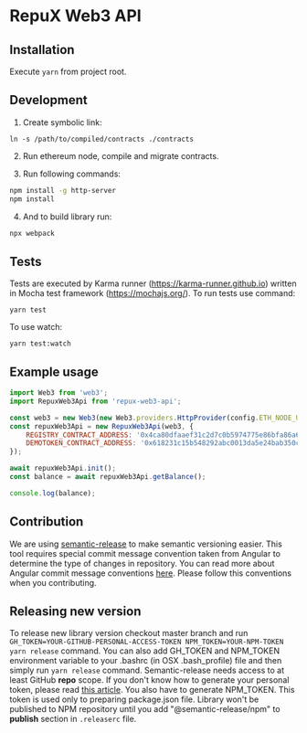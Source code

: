 # RepuX Web3 API

## Installation
Execute `yarn` from project root.

## Development
1. Create symbolic link:
```
ln -s /path/to/compiled/contracts ./contracts 
```

2. Run ethereum node, compile and migrate contracts.

3. Run following commands:
```bash
npm install -g http-server
npm install
```

4. And to build library run:
```bash
npx webpack
```

## Tests
Tests are executed by Karma runner (https://karma-runner.github.io) written in Mocha test framework (https://mochajs.org/). To run tests use command: 

    yarn test
    
To use watch: 

    yarn test:watch    

## Example usage
```javascript
import Web3 from 'web3';
import RepuxWeb3Api from 'repux-web3-api';

const web3 = new Web3(new Web3.providers.HttpProvider(config.ETH_NODE_URL));
const repuxWeb3Api = new RepuxWeb3Api(web3, {
    REGISTRY_CONTRACT_ADDRESS: '0x4ca80dfaaef31c2d7c0b5974775e86bfa86a6c70',
    DEMOTOKEN_CONTRACT_ADDRESS: '0x618231c15b548292abc0013da5e24bab350c86d2'
});

await repuxWeb3Api.init();
const balance = await repuxWeb3Api.getBalance();

console.log(balance);
```

## Contribution
We are using [semantic-release](https://github.com/semantic-release/semantic-release) to make semantic versioning easier. 
This tool requires special commit message convention taken from Angular to determine the type of changes in repository. 
You can read more about Angular commit message conventions [here](https://github.com/angular/angular.js/blob/master/DEVELOPERS.md#-git-commit-guidelines).
Please follow this conventions when you contributing.

## Releasing new version
To release new library version checkout master branch and run `GH_TOKEN=YOUR-GITHUB-PERSONAL-ACCESS-TOKEN NPM_TOKEN=YOUR-NPM-TOKEN yarn release` command.
You can also add GH_TOKEN and NPM_TOKEN environment variable to your .bashrc (in OSX .bash_profile) file and then simply run `yarn release` command.
Semantic-release needs access to at least GitHub **repo** scope. If you don't know how to generate your personal token, please read 
[this article](https://help.github.com/articles/creating-a-personal-access-token-for-the-command-line/). You also have to generate NPM_TOKEN. This 
token is used only to preparing package.json file. Library won't be published to NPM repository until you add "@semantic-release/npm" to **publish** section
in `.releaserc` file.
